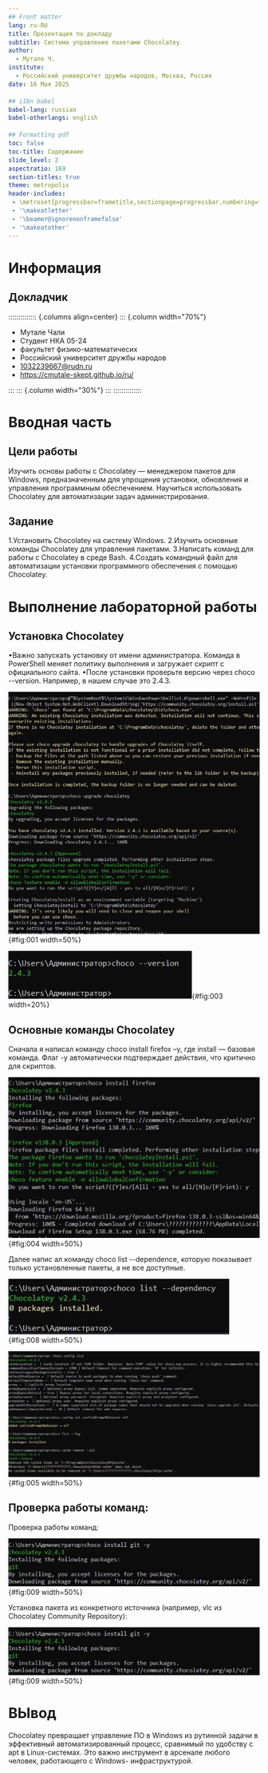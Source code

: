 ```yaml
---
## Front matter
lang: ru-RU
title: Презентация по докладу
subtitle: Система управления пакетами Chocolatey
author:
  - Мутале Ч.
institute:
  - Российский университет дружбы народов, Москва, Россия
date: 16 Мая 2025

## i18n babel
babel-lang: russian
babel-otherlangs: english

## Formatting pdf
toc: false
toc-title: Содержание
slide_level: 2
aspectratio: 169
section-titles: true
theme: metropolis
header-includes:
 - \metroset{progressbar=frametitle,sectionpage=progressbar,numbering=fraction}
 - '\makeatletter'
 - '\beamer@ignorenonframefalse'
 - '\makeatother'
---
```


# Информация

## Докладчик

:::::::::::::: {.columns align=center}
::: {.column width="70%"}

  * Мутале Чали
  * Студент НКА 05-24
  * факультет физико-математичесих 
  * Российский университет дружбы народов
  * [1032239667@rudn.ru](mailto:1032239667@rudn.ru)
  * <https://cmutale-skept.github.io/ru/>

:::
::: {.column width="30%"}
:::
::::::::::::::

# Вводная часть

## Цели работы

Изучить основы работы с Chocolatey — менеджером пакетов для Windows,
предназначенным для упрощения установки, обновления и управления программным
обеспечением. Научиться использовать Chocolatey для автоматизации задач
администрирования.

## Задание

1.Установить Chocolatey на систему Windows.
2.Изучить основные команды Chocolatey для управления пакетами.
3.Написать команд для работы с Chocolatey в среде Bash.
4.Создать командный файл для автоматизации установки программного обеспечения с
помощью Chocolatey.

# Выполнение лабораторной работы

## Установка Chocolatey

•Важно запускать установку от имени администратора. Команда в PowerShell меняет политику
выполнения и загружает скрипт с официального сайта.
•После установки проверьте версию через choco --version. Например, в нашем случае это
2.4.3.

![Рис 1: Код для установки Chocolatey](image/1.PNG){#fig:001 width=50%}


![Рис 2: версия Chocolatey](image/2.PNG){#fig:003 width=20%}

## Основные команды Chocolatey

Сначала я написал команду choco install firefox –y, где install — базовая команда. Флаг -y
автоматически подтверждает действия, что критично для скриптов.


![Рис 3: : Установка пакетов](image/3.PNG){#fig:004 width=50%}


Далее напис ал команду choco list --dependence, которую показывает только
установленные пакеты, а не все доступные.


![Рис 4: установленные пакеты](image/4.PNG){#fig:008 width=50%}


![Рис 5: Управление конфигурацией](image/5.PNG){#fig:005 width=50%}


## Проверка работы команд:

Проверка работы команд:

![Рис 6: : Проверка работы команд](image/6.PNG){#fig:009 width=50%}

Установка пакета из конкретного источника (например, vlc из Chocolatey
Community Repository):

![Рис 7: Проверка работы команд](image/6.PNG){#fig:009 width=50%}

# ВЫвод

Chocolatey превращает управление ПО в Windows из рутинной задачи в эффективный
автоматизированный процесс, сравнимый по удобству с apt в
Linux-системах. Это важно инструмент в арсенале любого человек, работающего с Windows-
инфраструктурой.


